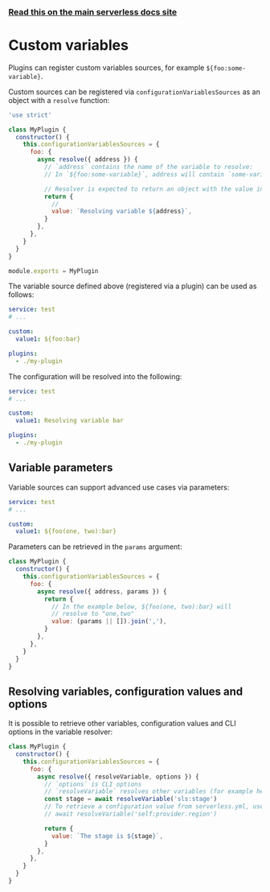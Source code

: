 <!--
title: Serverless Framework - Plugins - Custom variables
menuText: Custom variables
menuOrder: 4
description: How to create custom Serverless Framework variables via a plugin
layout: Doc
-->

<!-- DOCS-SITE-LINK:START automatically generated  -->

### [Read this on the main serverless docs site](https://www.serverless.com/framework/docs/guides/plugins/custom-variables)

<!-- DOCS-SITE-LINK:END -->

# Custom variables

Plugins can register custom variables sources, for example `${foo:some-variable}`.

Custom sources can be registered via `configurationVariablesSources` as an object with a `resolve` function:

```javascript
'use strict'

class MyPlugin {
  constructor() {
    this.configurationVariablesSources = {
      foo: {
        async resolve({ address }) {
          // `address` contains the name of the variable to resolve:
          // In `${foo:some-variable}`, address will contain `some-variable`.

          // Resolver is expected to return an object with the value in the `value` property:
          return {
            //
            value: `Resolving variable ${address}`,
          }
        },
      },
    }
  }
}

module.exports = MyPlugin
```

The variable source defined above (registered via a plugin) can be used as follows:

```yaml
service: test
# ...

custom:
  value1: ${foo:bar}

plugins:
  - ./my-plugin
```

The configuration will be resolved into the following:

```yaml
service: test
# ...

custom:
  value1: Resolving variable bar

plugins:
  - ./my-plugin
```

## Variable parameters

Variable sources can support advanced use cases via parameters:

```yaml
service: test
# ...

custom:
  value1: ${foo(one, two):bar}
```

Parameters can be retrieved in the `params` argument:

```javascript
class MyPlugin {
  constructor() {
    this.configurationVariablesSources = {
      foo: {
        async resolve({ address, params }) {
          return {
            // In the example below, ${foo(one, two):bar} will
            // resolve to "one,two"
            value: (params || []).join(','),
          }
        },
      },
    }
  }
}
```

## Resolving variables, configuration values and options

It is possible to retrieve other variables, configuration values and CLI options in the variable resolver:

```javascript
class MyPlugin {
  constructor() {
    this.configurationVariablesSources = {
      foo: {
        async resolve({ resolveVariable, options }) {
          // `options` is CLI options
          // `resolveVariable` resolves other variables (for example here: `${sls:stage}`)
          const stage = await resolveVariable('sls:stage')
          // To retrieve a configuration value from serverless.yml, use the `self:xxx` variable source, for example:
          // await resolveVariable('self:provider.region')

          return {
            value: `The stage is ${stage}`,
          }
        },
      },
    }
  }
}
```
